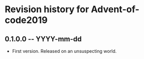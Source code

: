 # Revision history for Advent-of-code2019

## 0.1.0.0 -- YYYY-mm-dd

* First version. Released on an unsuspecting world.
